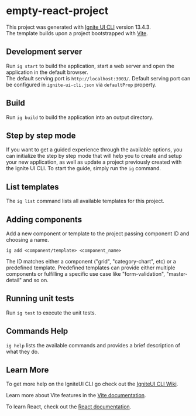 # empty-react-project

This project was generated with [Ignite UI CLI](https://github.com/IgniteUI/igniteui-cli) version 13.4.3.<br>
The template builds upon a project bootstrapped with [Vite](https://vitejs.dev/).

## Development server

Run `ig start` to build the application, start a web server and open the application in the default browser. <br>
The default serving port is `http://localhost:3003/`. Default serving port can be configured in `ignite-ui-cli.json` via `defaultProp` property.

## Build

Run `ig build` to build the application into an output directory.

## Step by step mode

If you want to get a guided experience through the available options, you can initialize the step by step mode that will help you to create and setup your new application, as well as update a project previously created with the Ignite UI CLI. To start the guide, simply run the `ig` command.

## List templates

The `ig list` command lists all available templates for this project.

## Adding components

Add a new component or template to the project passing component ID and choosing a name.

`ig add <component/template> <component_name>`

The ID matches either a component ("grid", "category-chart", etc) or a predefined template. Predefined templates can provide either multiple components or fulfilling a specific use case like "form-validation", "master-detail" and so on.

## Running unit tests

Run `ig test` to execute the unit tests.

## Commands Help

`ig help` lists the available commands and provides a brief description of what they do.

## Learn More

To get more help on the IgniteUI CLI go check out the [IgniteUI CLI Wiki](https://github.com/IgniteUI/igniteui-cli/wiki).

Learn more about Vite features in the [Vite documentation](https://vitejs.dev/guide/).

To learn React, check out the [React documentation](https://reactjs.org/).



